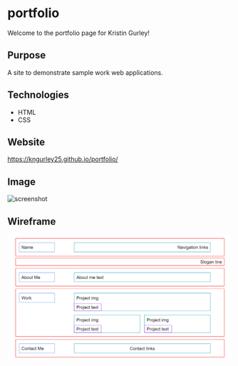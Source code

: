 # portfolio

Welcome to the portfolio page for Kristin Gurley!

## Purpose

A site to demonstrate sample work web applications.

## Technologies
- HTML
- CSS

## Website
https://kngurley25.github.io/portfolio/

## Image
![screenshot](portfolio_index.html.png)

## Wireframe
![wireframe](portfolio_wireframe.png)
